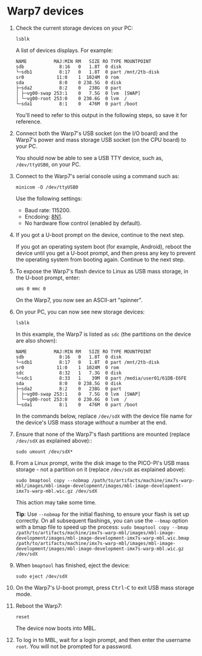 # Warp7 devices

1. Check the current storage devices on your PC:


    ```
    lsblk
    ```

    A list of devices displays. For example:

    ```
    NAME          MAJ:MIN RM   SIZE RO TYPE MOUNTPOINT
    sdb             8:16   0   1.8T  0 disk
    └─sdb1          8:17   0   1.8T  0 part /mnt/2tb-disk
    sr0            11:0    1  1024M  0 rom  
    sda             8:0    0 238.5G  0 disk
    ├─sda2          8:2    0   238G  0 part
    │ ├─vg00-swap 253:1    0   7.5G  0 lvm  [SWAP]
    │ └─vg00-root 253:0    0 230.6G  0 lvm  /
    └─sda1          8:1    0   476M  0 part /boot
    ```

    You'll need to refer to this output in the following steps, so save it for reference.

1. Connect both the Warp7's USB socket (on the I/O board) and the Warp7's power and mass storage USB socket (on the CPU board) to your PC.

    You should now be able to see a USB TTY device, such as, `/dev/ttyUSB0`, on your PC.

1. Connect to the Warp7's serial console using a command such as:

    ```
    minicom -D /dev/ttyUSB0
    ```

    Use the following settings:

    * Baud rate: 115200.
    * Encdoing: [8N1](https://en.wikipedia.org/wiki/8-N-1).
    * No hardware flow control (enabled by default).

1. If you got a U-boot prompt on the device, continue to the next step.

   If you got an operating system boot (for example, Android), reboot the device<!--this is where it gets confusing - because we also call the flash bit "flash device"--> until you get a U-boot prompt, and then press any key to prevent the operating system from booting again. Continue to the next step.

1. To expose the Warp7's flash device to Linux as USB mass storage, in the U-boot prompt, enter:

    ```
    ums 0 mmc 0
    ```

    On the Warp7, you now see an ASCII-art "spinner".

1. On your PC, you can now see new storage devices:

    ```
    lsblk
    ```

    In this example, the Warp7 is listed as `sdc` (the partitions on the device are also shown):

    ```
    NAME          MAJ:MIN RM   SIZE RO TYPE MOUNTPOINT
    sdb             8:16   0   1.8T  0 disk
    └─sdb1          8:17   0   1.8T  0 part /mnt/2tb-disk
    sr0            11:0    1  1024M  0 rom  
    sdc             8:32   1   7.3G  0 disk
    └─sdc1          8:33   1    39M  0 part /media/user01/61DB-E6FE
    sda             8:0    0 238.5G  0 disk
    ├─sda2          8:2    0   238G  0 part
    │ ├─vg00-swap 253:1    0   7.5G  0 lvm  [SWAP]
    │ └─vg00-root 253:0    0 230.6G  0 lvm  /
    └─sda1          8:1    0   476M  0 part /boot
    ```

    <span class="notes">In the commands below, replace `/dev/sdX` with the device file name for the device's USB mass storage _without_ a number at the end.</span>

1.  Ensure that none of the Warp7's flash partitions are mounted (replace `/dev/sdX` as explained above)::

    ```
    sudo umount /dev/sdX*
    ```

1. From a Linux prompt, write the disk image to the PICO-PI's USB mass storage - not a partition on it (replace `/dev/sdX` as explained above):

    ```
    sudo bmaptool copy --nobmap /path/to/artifacts/machine/imx7s-warp-mbl/images/mbl-image-development/images/mbl-image-development-imx7s-warp-mbl.wic.gz /dev/sdX
    ```

    This action may take some time.

    <span class="tips">**Tip**: Use `--nobmap` for the initial flashing, to ensure your flash is set up correctly. On all subsequent flashings, you can use the `--bmap` option with a bmap file to speed up the process: `sudo bmaptool copy --bmap /path/to/artifacts/machine/imx7s-warp-mbl/images/mbl-image-development/images/mbl-image-development-imx7s-warp-mbl.wic.bmap /path/to/artifacts/machine/imx7s-warp-mbl/images/mbl-image-development/images/mbl-image-development-imx7s-warp-mbl.wic.gz /dev/sdX`</span>

1. When `bmaptool` has finished, eject the device:

    ```
    sudo eject /dev/sdX
    ```

1. On the Warp7's U-boot prompt, press <kbd>Ctrl</kbd>-<kbd>C</kbd> to exit USB mass storage mode.
1. Reboot the Warp7:

    ```
    reset
    ```

    The device now boots into MBL.

1. To log in to MBL, wait for a login prompt, and then enter the username `root`. You will not be prompted for a password.
